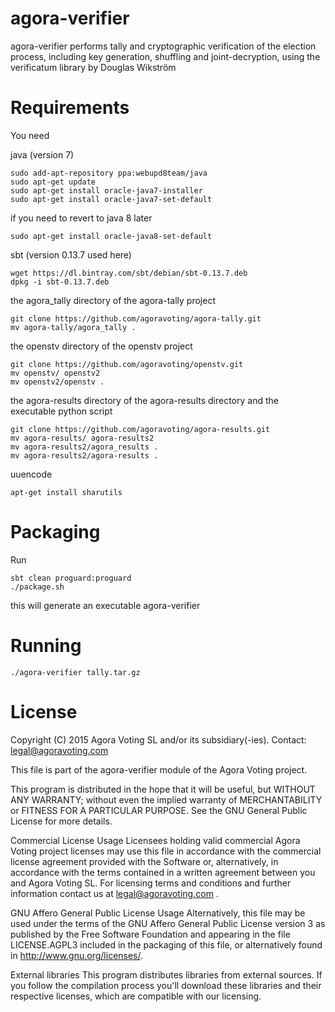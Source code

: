agora-verifier
==============


agora-verifier performs tally and cryptographic verification of the election process, including key generation, shuffling and joint-decryption, using the verificatum library by Douglas Wikström

Requirements
==============
You need

java (version 7)

    sudo add-apt-repository ppa:webupd8team/java
    sudo apt-get update
    sudo apt-get install oracle-java7-installer
    sudo apt-get install oracle-java7-set-default

if you need to revert to java 8 later

    sudo apt-get install oracle-java8-set-default

sbt (version 0.13.7 used here)

    wget https://dl.bintray.com/sbt/debian/sbt-0.13.7.deb
    dpkg -i sbt-0.13.7.deb

the agora_tally directory of the agora-tally project

    git clone https://github.com/agoravoting/agora-tally.git
    mv agora-tally/agora_tally .

the openstv directory of the openstv project

    git clone https://github.com/agoravoting/openstv.git
    mv openstv/ openstv2
    mv openstv2/openstv .

the agora-results directory of the agora-results directory and the executable python script

    git clone https://github.com/agoravoting/agora-results.git
    mv agora-results/ agora-results2
    mv agora-results2/agora_results .
    mv agora-results2/agora-results .

uuencode

    apt-get install sharutils

Packaging
==============
Run

    sbt clean proguard:proguard
    ./package.sh

this will generate an executable agora-verifier

Running
==============

    ./agora-verifier tally.tar.gz


# License

Copyright (C) 2015 Agora Voting SL and/or its subsidiary(-ies).
Contact: legal@agoravoting.com

This file is part of the agora-verifier module of the Agora Voting project.

This program is distributed in the hope that it will be useful, but WITHOUT ANY
WARRANTY; without even the implied warranty of MERCHANTABILITY or FITNESS FOR A
PARTICULAR PURPOSE.  See the GNU General Public License for more details.

Commercial License Usage
Licensees holding valid commercial Agora Voting project licenses may use this
file in accordance with the commercial license agreement provided with the
Software or, alternatively, in accordance with the terms contained in
a written agreement between you and Agora Voting SL. For licensing terms and
conditions and further information contact us at legal@agoravoting.com .

GNU Affero General Public License Usage
Alternatively, this file may be used under the terms of the GNU Affero General
Public License version 3 as published by the Free Software Foundation and
appearing in the file LICENSE.AGPL3 included in the packaging of this file, or
alternatively found in <http://www.gnu.org/licenses/>.

External libraries
This program distributes libraries from external sources. If you follow the
compilation process you'll download these libraries and their respective
licenses, which are compatible with our licensing.